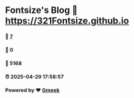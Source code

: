 # Fontsize's Blog :link: https://321Fontsize.github.io 
### :page_facing_up: [7](https://321Fontsize.github.io/tag.html) 
### :speech_balloon: 0 
### :hibiscus: 5168 
### :alarm_clock: 2025-04-29 17:58:57 
### Powered by :heart: [Gmeek](https://github.com/Meekdai/Gmeek)
